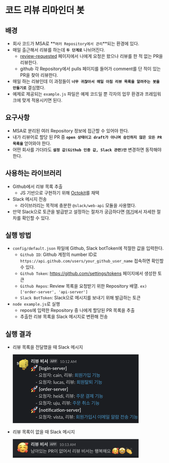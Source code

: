 # 코드 리뷰 리마인더 봇

## 배경

- 회사 코드가 MSA로 **`여러 Repository에서 관리`**되는 환경에 있다.
- 매일 출근해서 리뷰를 하는데 **`두 단계로`** 나뉘어진다.
  - [review-requested](https://github.com/pulls/review-requested) 페이지에서 나에게 요청은 왔으나 리뷰를 한 적 없는 PR을 리뷰한다.
  - github 각 Repository에서 pulls 페이지를 들어가 comment를 단 적이 있는 PR을 찾아 리뷰한다.
- 매일 하는 리뷰인데 이 과정들이 **`너무 귀찮아서 매일 아침 리뷰 목록을 알려주는 봇을 만들기로`** 결심했다.
- 예제로 제공되는 `example.js` 파일은 예제 코드일 뿐 각자의 업무 환경과 프레임워크에 맞게 적용시키면 된다.

## 요구사항

- MSA로 분리된 여러 Repository 정보에 접근할 수 있어야 한다.
- 내가 리뷰어로 할당 된 PR 중 **`open 상태이고 draft가 아니며 승인하지 않은 모든 PR 목록을`** 얻어와야 한다.
- 어떤 회사를 가더라도 **`설정 값(Github 인증 값, Slack 관련)만`** 변경하면 동작해야 한다.

## 사용하는 라이브러리

- Github에서 리뷰 목록 추출
  - JS 기반으로 구현하기 위해 [Octokit](https://docs.github.com/en/rest/guides/scripting-with-the-rest-api-and-javascript?apiVersion=2022-11-28)를 채택
- Slack 메시지 전송
  - 라이브러리는 목적에 충분한 `@slack/web-api` 모듈을 사용했다.
- 만약 Slack으로 토큰을 발급받고 설정하는 절차가 궁금하다면 [여기](https://github.com/programmer-sjk/TIL/blob/main/culture/review-reminder-bot.md#slack-%EB%A9%94%EC%8B%9C%EC%A7%80-%EC%A0%84%EC%86%A1)에서 자세한 절차를 확인할 수 있다.

## 실행 방법

- `config/default.json` 파일에 Github, Slack botToken에 적절한 값을 입력한다.
  - `Github ID`: Github 계정의 number ID로 `https://api.github.com/users/your_github_user_name` 접속하면 확인할 수 있다.
  - `Github Token`: <https://github.com/settings/tokens> 페이지에서 생성한 토큰
  - `Github Repos`: Review 목록을 요청받기 위한 Repository 배열. `ex) ['order-server', 'api-server']`
  - `Slack BotToken`: Slack으로 메시지를 보내기 위해 발급하는 토큰
- `node example.js`로 실행
  - repos에 입력한 Repository 중 나에게 할당된 PR 목록을 추출
  - 추출한 리뷰 목록을 Slack 메시지로 변환해 전송

## 실행 결과

- 리뷰 목록을 전달했을 때 Slack 메시지

  <img src="https://github.com/programmer-sjk/pr-reminder-bot/blob/main/images/slack-message.png" width="400">

- 리뷰 목록이 없을 때 Slack 메시지

  <img src="https://github.com/programmer-sjk/pr-reminder-bot/blob/main/images/no-review-message.png" width="400">
